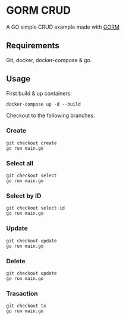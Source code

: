 # GORM CRUD

A GO simple CRUD example made with [GORM](https://gorm.io/index.html)

## Requirements
Git, docker, docker-compose & go.

## Usage
First build & up containers:
```shell
docker-compose up -d --build
```

Checkout to the following branches:

### Create
```shell
git checkout create
go run main.go
```

### Select all
```shell
git checkout select
go run main.go
```

### Select by ID
```shell
git checkout select-id
go run main.go
```

### Update
```shell
git checkout update
go run main.go
```

### Delete
```shell
git checkout update
go run main.go
```

### Trasaction
```shell
git checkout tx
go run main.go
```
